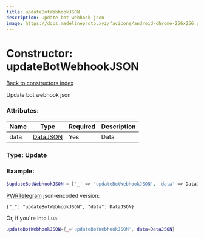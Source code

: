 ```yaml
---
title: updateBotWebhookJSON
description: Update bot webhook json
image: https://docs.madelineproto.xyz/favicons/android-chrome-256x256.png
---
```

# Constructor: updateBotWebhookJSON  
[Back to constructors index](index.md)



Update bot webhook json

### Attributes:

| Name     |    Type       | Required | Description |
|----------|---------------|----------|-------------|
|data|[DataJSON](../types/DataJSON.md) | Yes|Data|



### Type: [Update](../types/Update.md)


### Example:

```php
$updateBotWebhookJSON = ['_' => 'updateBotWebhookJSON', 'data' => DataJSON];
```  

[PWRTelegram](https://pwrtelegram.xyz) json-encoded version:

```
{"_": "updateBotWebhookJSON", "data": DataJSON}
```


Or, if you're into Lua:

```lua
updateBotWebhookJSON={_='updateBotWebhookJSON', data=DataJSON}

```


